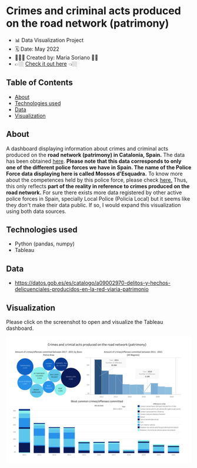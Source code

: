 
# Crimes and criminal acts produced on the road network (patrimony)
- 📊 Data Visualization Project
- 🗓 Date: May 2022
- 👩🏽‍💻 Created by: Maria Soriano 👋🏼
- 👉🏼  [Check it out here](https://public.tableau.com/views/Crimesandcirminalactsproducedontheroadnetworkpatirmony/Dashboard1?:language=es-ES&:display_count=n&:origin=viz_share_link) 👈🏼

## Table of Contents
- [About](#about)
- [Technologies used](#technologies-used)
- [Data](#dataset)
- [Visualization](#visualization)

## About
A dashboard displaying information about crimes and criminal acts produced on the **road network (patrimony) in Catalonia, Spain.** The data has been obtained [here](https://datos.gob.es/es/catalogo/a09002970-delitos-y-hechos-delicuenciales-producidos-en-la-red-viaria-patrimonio).
**Please note that this data corresponds to only one of the different police forces we have in Spain. The name of the Police Force data displaying here is called Mossos d'Esquadra.**
To know more about the competences held by this police force, please check [here.](https://mossos.gencat.cat/ca/els_mossos_desquadra/organitzacio/funcions/)
Thus, this only reflects **part of the reality in reference to crimes produced on the road network.** For sure there exists more data registered by other active police forces in Spain, specially Local Police (Policia Local) but it seems like they don't make their data public. If so, I would expand this visualization using both data sources.

## Technologies used
* Python (pandas, numpy)
* Tableau

## Data
- https://datos.gob.es/es/catalogo/a09002970-delitos-y-hechos-delicuenciales-producidos-en-la-red-viaria-patrimonio

## Visualization

Please click on the screenshot to open and visualize the Tableau dashboard.

[![Screenshot](screenshot.png)](https://public.tableau.com/views/Crimesandcirminalactsproducedontheroadnetworkpatirmony/Dashboard1?:language=es-ES&:display_count=n&:origin=viz_share_link)
